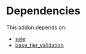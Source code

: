 # Dependencies

This addon depends on:

- [sale](../../../../../oca-ocb-sale/odoo-bringout-oca-ocb-sale)
- [base_tier_validation](../../../../../oca-technical/odoo-bringout-oca-server-ux-base_tier_validation)

